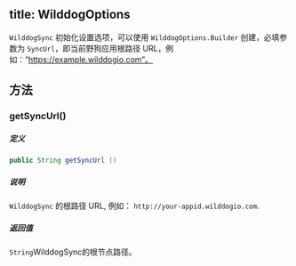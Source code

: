 title: WilddogOptions
----
`WilddogSync` 初始化设置选项，可以使用 `WilddogOptions.Builder` 创建，必填参数为 `SyncUrl`，即当前野狗应用根路径 URL，例如：“https://example.wilddogio.com”。

## 方法

### getSyncUrl()
##### 定义

```java
public String getSyncUrl ()
```

##### 说明

`WilddogSync` 的根路径 URL, 例如： `http://your-appid.wilddogio.com`.

##### 返回值

`String`WilddogSync的根节点路径。
</br>


